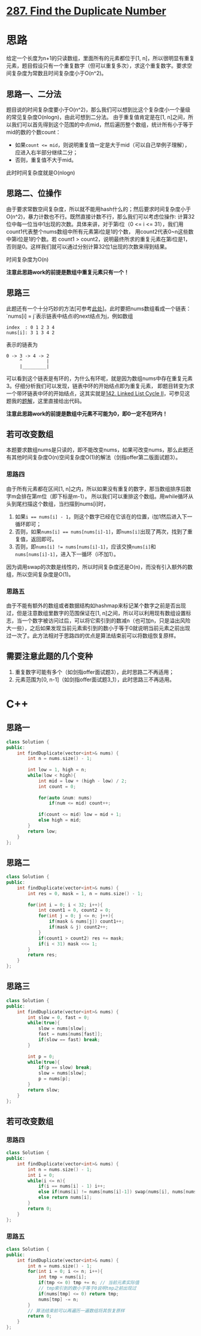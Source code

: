 # [287. Find the Duplicate Number](https://leetcode.com/problems/find-the-duplicate-number/)

# 思路
给定一个长度为n+1的只读数组，里面所有的元素都位于[1, n]，所以很明显有重复元素，题目假设只有一个重复数字（但可以重复多次），求这个重复数字。要求空间复杂度为常数且时间复杂度小于O(n^2)。

## 思路一、二分法
题目说的时间复杂度要小于O(n^2)，那么我们可以想到比这个复杂度小一个量级的常见复杂度O(nlogn)，由此可想到二分法。
由于重复值肯定是在[1, n]之间，所以我们可以首先得到这个范围的中点mid，然后遍历整个数组，统计所有小于等于mid的数的个数count：
* 如果`count <= mid`，则说明重复值一定是大于mid（可以自己举例子理解），应进入右半部分继续二分；
* 否则，重复值不大于mid。

此时时间复杂度就是O(nlogn)

## 思路二、位操作

由于要求常数空间复杂度，所以就不能用hash什么的；然后要求时间复杂度小于O(n^2)，暴力计数也不行。既然直接计数不行，那么我们可以考虑位操作:
计算32位中每一位当中1出现的次数。具体来讲，对于第i位（0 <= i <= 31），我们用count1代表整个nums数组中所有元素第i位是1的个数，
用count2代表0~n这些数中第i位是1的个数。若 count1 > count2，说明最终所求的重复元素在第i位是1，否则是0。这样我们就可以通过分别计算32位1出现的次数来得到结果。

时间复杂度为O(n)

**注意此思路work的前提是数组中重复元素只有一个！**

## 思路三
此题还有一个十分巧妙的方法[可参考[此处](https://leetcode.com/problems/find-the-duplicate-number/discuss/72846/My-easy-understood-solution-with-O(n)-time-and-O(1)-space-without-modifying-the-array.-With-clear-explanation.)]。此时要把nums数组看成一个链表：`nums[i] = j`表示链表中结点i的next结点为j，例如数组
```
index  : 0 1 2 3 4 
nums[i]: 3 1 3 4 2
```
表示的链表为
```
0 -> 3 -> 4 -> 2
     ^         |
     |_________|
```
可以看到这个链表是有环的，为什么有环呢，就是因为数组nums中存在重复元素3。仔细分析我们可以发现，链表中环的开始结点即为重复元素，
即题目转变为求一个带环链表中环的开始结点，这其实就是[142. Linked List Cycle II](https://leetcode.com/problems/linked-list-cycle-ii/)，可参见这题我的[题解](https://github.com/ShusenTang/LeetCode/blob/master/solutions/142.%20Linked%20List%20Cycle%20II.md)，这里直接给出代码。

**注意此思路work的前提是数组中元素不可能为0，即0一定不在环内！**

## 若可改变数组
本题要求数组nums是只读的，即不能改变nums，如果可改变nums，那么此题还有其他时间复杂度O(n)空间复杂度O(1)的解法（剑指offer第二版面试题3）。

### 思路四
由于所有元素都在区间[1, n]之内，所以如果没有重复的数字，那当数组排序后数字m会排在第m位（即下标是m-1）。
所以我们可以重排这个数组。用while循环从头到尾扫描这个数组，当扫描到nums[i]时，
1. 如果`i == nums[i] - 1`，则这个数字已经在它该在的位置，i加1然后进入下一循环即可；
2. 否则，如果`nums[i] == nums[nums[i]-1]`，即`nums[i]`出现了两次，找到了重复值，返回即可。
3. 否则，即`nums[i] != nums[nums[i]-1]`，应该交换`nums[i]`和`nums[nums[i]-1]`，进入下一循环（i不加1）。

因为调用swap的次数是线性的，所以时间复杂度还是O(n)，而没有引入额外的数组，所以空间复杂度是O(1)。

### 思路五
由于不能有额外的数组或者数据结构如hashmap来标记某个数字之前是否出现过，但是注意数组里数字的范围保证在[1, n]之间，所以可以利用现有数组设置标志，当一个数字被访问过后，可以将它索引到的数减n（也可加n，只是溢出风险大一些），之后如果发现当前元素索引到的数小于等于0就说明当前元素之前出现过一次了。此方法相对于思路四的优点是算法结束前可以将数组恢复原样。


## 需要注意此题的几个变种
1. 重复数字可能有多个（如剑指offer面试题3），此时思路二不再适用；
2. 元素范围为[0, n-1]（如剑指offer面试题3_1），此时思路三不再适用。

# C++

## 思路一
``` C++
class Solution {
public:
    int findDuplicate(vector<int>& nums) {
        int n = nums.size() - 1;
        
        int low = 1, high = n;
        while(low < high){
            int mid = low + (high - low) / 2;
            int count = 0;
            
            for(auto &num: nums)
                if(num <= mid) count++;
            
            if(count <= mid) low = mid + 1;
            else high = mid;
        }
        return low;
    }
};
```

## 思路二
``` C++
class Solution {
public:
    int findDuplicate(vector<int>& nums) {
        int res = 0, mask = 1, n = nums.size() - 1;
        
        for(int i = 0; i < 32; i++){
            int count1 = 0, count2 = 0;
            for(int j = 0; j <= n; j++){
                if(mask & nums[j]) count1++;
                if(mask & j) count2++;
            }
            if(count1 > count2) res += mask;
            if(i < 31) mask <<= 1;
        }
        return res;
    }
};
```

## 思路三
``` C++
class Solution {
public:
    int findDuplicate(vector<int>& nums) {
        int slow = 0, fast = 0;
        while(true){
            slow = nums[slow];
            fast = nums[nums[fast]];
            if(slow == fast) break;
        }
        
        int p = 0;
        while(true){
            if(p == slow) break;
            slow = nums[slow];
            p = nums[p];
        }
        return slow;
    }
};
```

## 若可改变数组
### 思路四
``` C++
class Solution {
public:
    int findDuplicate(vector<int>& nums) {
        int n = nums.size() - 1;        
        int i = 0;
        while(i <= n){            
            if(i == nums[i] - 1) i++;
            else if(nums[i] != nums[nums[i]-1]) swap(nums[i], nums[nums[i]-1]);
            else return nums[i];
        }
        return 0;
    }
};
```
### 思路五
``` C++
class Solution {
public:
    int findDuplicate(vector<int>& nums) {
        int n = nums.size() - 1;
        for(int i = 0; i <= n; i++){
            int tmp = nums[i];
            if(tmp <= 0) tmp += n; // 当前元素实际值
            // tmp索引到的数小于等于0说明tmp之前出现过
            if(nums[tmp] <= 0) return tmp;
            nums[tmp] -= n;
        }
        // 算法结束前可以再遍历一遍数组将其恢复原样
        return 0;
    }
};
```
